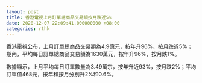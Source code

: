 ```yaml
---
layout: post
title: 香港電視上月訂單總商品交易額按月跌近5%
date: 2020-12-07 22:09:41.000000000 +08:00
categories: rthk
---
```


香港電視公布，上月訂單總商品交易額為4.9億元，按年升96%，按月跌近5%；期內，平均每日訂單總商品交易額為1630萬元，按年升96%，按月跌1%。

數據顯示，上月平均每日訂單數量為3.49萬宗，按年升近93%，按月跌2%；平均訂單值468元，按年和按月分別升2%和0.6%。
